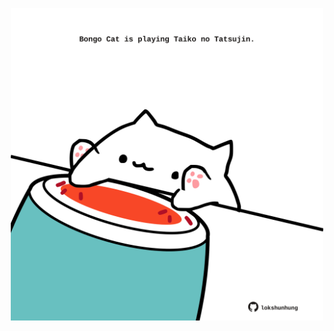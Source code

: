 <!-- built at 17/06/2024, 02:14:25 UTC -->
<p align="center">
  <img width="500" height="500" src="./ReadmeImage.svg">
</p>
